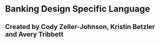 # Banking Design Specific Language
## Created by Cody Zeller-Johnson, Kristin Betzler and Avery Tribbett


